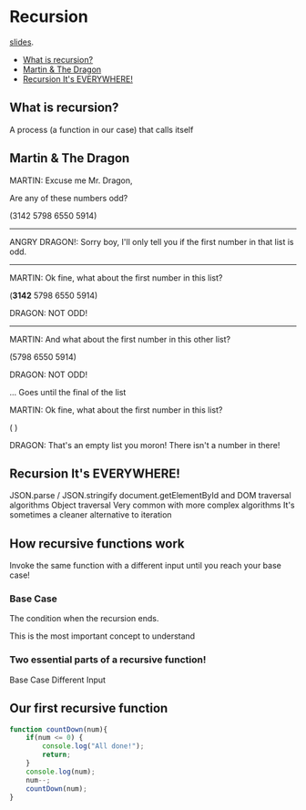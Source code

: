 # Recursion

[slides](https://cs.slides.com/colt_steele/searching-algorithms-22).

  - [What is recursion?](#what-is-recursion)
  - [Martin & The Dragon](#martin--the-dragon)
  - [Recursion It's EVERYWHERE!](#recursion-its-everywhere)

## What is recursion?
A process (a function in our case) that calls itself

## Martin & The Dragon

MARTIN: Excuse me Mr. Dragon,

Are any of these numbers odd?

(3142 5798 6550 5914)

-----
ANGRY DRAGON!: Sorry boy, I'll only tell you if the first number in that list is odd.

-----
MARTIN: Ok fine, what about the first number in this list?

(**3142** 5798 6550 5914)

DRAGON: NOT ODD!

----
MARTIN: And what about the first number in this other list?

(5798 6550 5914)

DRAGON: NOT ODD!

... Goes until the final of the list

MARTIN: Ok fine, what about the first number in this list?

( )

DRAGON: That's an empty list you moron! There isn't a number in there!

## Recursion It's EVERYWHERE!

JSON.parse / JSON.stringify
document.getElementById and DOM traversal algorithms
Object traversal
Very common with more complex algorithms
It's sometimes a cleaner alternative to iteration

## How recursive functions work
Invoke the same function with a different input until you reach your base case!

### Base Case
The condition when the recursion ends.

This is the most important concept to understand

### Two essential parts of a recursive function!
Base Case
Different Input

## Our first recursive function
```js
function countDown(num){
    if(num <= 0) {
        console.log("All done!");
        return;
    }
    console.log(num);
    num--;
    countDown(num);
}
```
